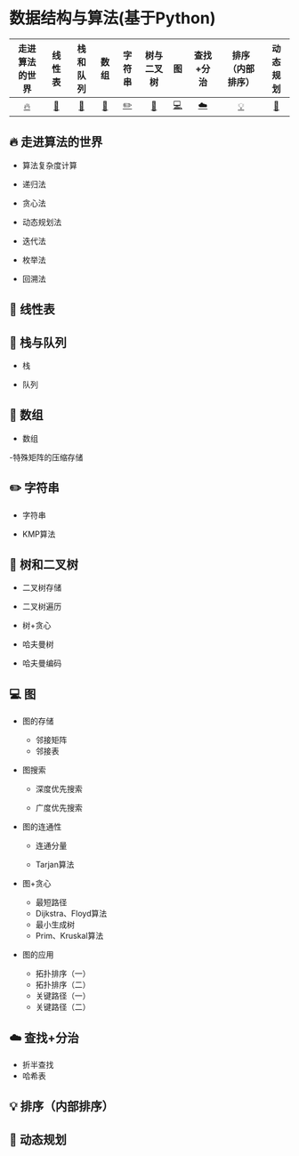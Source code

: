 # 数据结构与算法(基于Python) #

| 走进算法的世界 | 线性表 | 栈和队列 | 数组 | 字符串 | 树与二叉树 | 图 | 查找+分治 | 排序（内部排序） | 动态规划 |  
| :--------: | :---------: | :---------: | :---------: | :---------: | :---------:| :---------: | :-------: | :-------:| :------:|
| [:fire:](#fire-走进算法的世界) | [:memo:](#memo-线性表)|[:watermelon:](#watermelon-栈和队列) | [:art:](#art-数组) |[:pencil2:](#pencil2-字符串)|  [:floppy_disk:](#floppy_disk-树与二叉树)| [:computer:](#computer-图）)| [:cloud:](#cloud-查找+分治)| [:bulb:](#bulb-排序（内部排序）)|[:wrench:](#wrench-动态规划) |

## :fire: 走进算法的世界

- 算法复杂度计算

- 递归法

- 贪心法

- 动态规划法

- 迭代法

- 枚举法

- 回溯法

## :memo: 线性表

## :watermelon: 栈与队列

- 栈

- 队列

## :art: 数组
 
- 数组

-特殊矩阵的压缩存储

## :pencil2: 字符串

- 字符串

- KMP算法

## :floppy_disk: 树和二叉树 

- 二叉树存储

- 二叉树遍历

- 树+贪心 
 
 - 哈夫曼树

 - 哈夫曼编码

## :computer: 图

- 图的存储

  - 邻接矩阵
  - 邻接表

- 图搜索

  - 深度优先搜索
  
  - 广度优先搜索
  
- 图的连通性

  - 连通分量
  
  - Tarjan算法

- 图+贪心
 
  - 最短路径
  - Dijkstra、Floyd算法
  - 最小生成树
  - Prim、Kruskal算法

- 图的应用 
  
  - 拓扑排序（一）
  - 拓扑排序（二）
  - 关键路径（一）
  - 关键路径（二）

## :cloud: 查找+分治 

- 折半查找
- 哈希表

## :bulb: 排序（内部排序）

## :wrench: 动态规划


